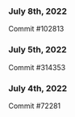 ### July 8th, 2022

Commit #102813

### July 5th, 2022

Commit #314353


### July 4th, 2022

Commit #72281
